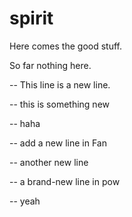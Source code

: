 # spirit

Here comes the good stuff.

So far nothing here.

-- This line is a new line.

-- this is something new

-- haha


-- add a new line in Fan

-- another new line

-- a brand-new line in pow

-- yeah

